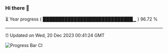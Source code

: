 ### Hi there 👋

⏳ Year progress { █████████████████████████████▁ } 96.72 %

---

⏰ Updated on Wed, 20 Dec 2023 00:41:24 GMT

![Progress Bar CI](https://github.com/liununu/liununu/workflows/Progress%20Bar%20CI/badge.svg)
